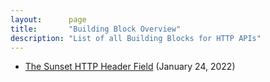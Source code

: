 ```yaml
---
layout:      page
title:       "Building Block Overview"
description: "List of all Building Blocks for HTTP APIs"
---
```


- [The Sunset HTTP Header Field](./RFC-8594-The-Sunset-HTTP-Header-Field "Resources and APIs disappear at some point in time; the Sunset field allows to advertise that event to clients.") (January 24, 2022)

